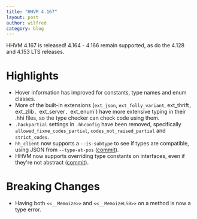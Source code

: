 ```yaml
---
title: "HHVM 4.167"
layout: post
author: wilfred
category: blog
---
```


HHVM 4.167 is released! 4.164 - 4.166 remain supported, as do the 4.128 and
4.153 LTS releases.

# Highlights

- Hover information has improved for constants, type names and enum
  classes.
- More of the built-in extensions (`ext_json`, `ext_folly_variant`,
  ext_thrift`, `ext_zlib`, `ext_server`, `ext_enum`) have more
  extensive typing in their .hhi files, so the type checker can check
  code using them.
- `.hackpartial` settings in `.hhconfig` have been removed,
  specifically `allowed_fixme_codes_partial`, `codes_not_raised_partial`
  and `strict_codes`.
- `hh_client` now supports a `--is-subtype` to see if types are
  compatible, using JSON from `--type-at-pos`
  ([commit](https://github.com/facebook/hhvm/commit/a5c0413f434f7b736e5a876f0af769e1e3ed694c)).
- HHVM now supports overriding type constants on interfaces, even if
  they're not abstract
  ([commit](https://github.com/facebook/hhvm/commit/90d7b5c55ea2c5d9ca756a96a706a362aca0fadf)).

# Breaking Changes

- Having both `<<__Memoize>>` and `<<__MemoizeLSB>>` on a method
  is now a type error.
